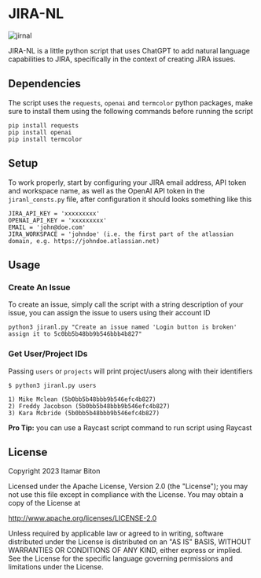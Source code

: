 # JIRA-NL

![jirnal](https://user-images.githubusercontent.com/45729602/226185282-1d9f5e04-cb28-4cce-b555-15df49846791.gif)

JIRA-NL is a little python script that uses ChatGPT to add natural language capabilities to JIRA,
specifically in the context of creating JIRA issues.

## Dependencies

The script uses the `requests`, `openai` and `termcolor` python packages, make sure to install them
using the following commands before running the script

    pip install requests
    pip install openai
    pip install termcolor

## Setup

To work properly, start by configuring your JIRA email address, API token and workspace name, as well as the OpenAI API token
in the `jiranl_consts.py` file, after configuration it should looks something like this

    JIRA_API_KEY = 'xxxxxxxxx'
    OPENAI_API_KEY = 'xxxxxxxxx'
    EMAIL = 'john@doe.com'
    JIRA_WORKSPACE = 'johndoe' (i.e. the first part of the atlassian domain, e.g. https://johndoe.atlassian.net)

## Usage

### Create An Issue

To create an issue, simply call the script with a string description of your issue,
you can assign the issue to users using their account ID

    python3 jiranl.py "Create an issue named 'Login button is broken' assign it to 5c0bb5b48bb9b546bbb4b827"

### Get User/Project IDs

Passing `users` or `projects` will print project/users along with their identifiers

    $ python3 jiranl.py users

    1) Mike Mclean (5b0bb5b48bbb9b546efc4b827)
    2) Freddy Jacobson (5b0bb5b48bbb9b546efc4b827)
    3) Kara Mcbride (5b0bb5b48bbb9b546efc4b827)

**Pro Tip:** you can use a Raycast script command to run script using Raycast

## License

Copyright 2023 Itamar Biton

Licensed under the Apache License, Version 2.0 (the "License");
you may not use this file except in compliance with the License.
You may obtain a copy of the License at

  http://www.apache.org/licenses/LICENSE-2.0

Unless required by applicable law or agreed to in writing, software
distributed under the License is distributed on an "AS IS" BASIS,
WITHOUT WARRANTIES OR CONDITIONS OF ANY KIND, either express or implied.
See the License for the specific language governing permissions and
limitations under the License.
